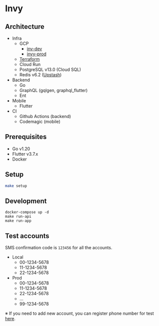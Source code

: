 # Invy

## Architecture
- Infra
  - GCP 
    - [inv-dev](https://console.cloud.google.com/welcome?project=invy-dev)
    - [invy-prod](https://console.cloud.google.com/welcome?project=invy-prod)
  - [Terraform](https://github.com/k-yomo/invy-terraform)
  - Cloud Run
  - PostgreSQL v13.0 (Cloud SQL)
  - Redis v6.2 ([Upstash](https://upstash.com/))
- Backend
  - Go
  - GraphQL (gqlgen, graphql_flutter)
  - Ent
- Mobile
  - Flutter
- CI
  - Github Actions (backend)
  - Codemagic (mobile)

## Prerequisites
- Go v1.20
- Flutter v3.7.x
- Docker

## Setup
```sh
make setup
```

## Development
```shell
docker-compose up -d
make run-api
make run-app
```


## Test accounts
SMS confirmation code is `123456` for all the accounts.
- Local
  - 00-1234-5678
  - 11-1234-5678
  - 22-1234-5678
- Prod
  - 00-1234-5678
  - 11-1234-5678
  - 22-1234-5678
  - ... 
  - 99-1234-5678

※ If you need to add new account, you can register phone number for test [here](https://console.firebase.google.com/u/0/project/invy-prod/authentication/providers).

